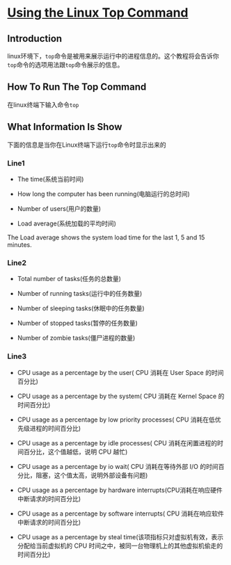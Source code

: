 # [Using the Linux Top Command](https://www.lifewire.com/linux-top-command-2201163)

## Introduction

linux环境下，`top`命令是被用来展示运行中的进程信息的。这个教程将会告诉你`top`命令的选项用法跟`top`命令展示的信息。

## How To Run The Top Command

在linux终端下输入命令`top`

## What Information Is Show

下面的信息是当你在Linux终端下运行`top`命令时显示出来的

### Line1

*	The time(系统当前时间)

*	How long the computer has been running(电脑运行的总时间)

*	Number of users(用户的数量)

*	Load average(系统加载的平均时间)

The Load average shows the system load time for the last 1, 5 and 15 minutes.

### Line2

*	Total number of tasks(任务的总数量)

*	Number of running tasks(运行中的任务数量)

*	Number of sleeping tasks(休眠中的任务数量)

*	Number of stopped tasks(暂停的任务数量)

*	Number of zombie tasks(僵尸进程的数量)

### Line3

*	CPU usage as a percentage by the user( CPU 消耗在 User Space 的时间百分比)

*	CPU usage as a percentage by the system( CPU 消耗在 Kernel Space 的时间百分比)

*	CPU usage as a percentage by low priority processes( CPU 消耗在低优先级进程的时间百分比)

*	CPU usage as a percentage by idle processes( CPU 消耗在闲置进程的时间百分比，这个值越低，说明 CPU 越忙)

*	CPU usage as a percentage by io wait( CPU 消耗在等待外部 I/O 的时间百分比，阻塞，这个值太高，说明外部设备有问题)

*	CPU usage as a percentage by hardware interrupts(CPU消耗在响应硬件中断请求的时间百分比)

*	CPU usage as a percentage by software interrupts( CPU 消耗在响应软件中断请求的时间百分比)

*	CPU usage as a percentage by steal time(该项指标只对虚拟机有效，表示分配给当前虚拟机的 CPU 时间之中，被同一台物理机上的其他虚拟机偷走的时间百分比)